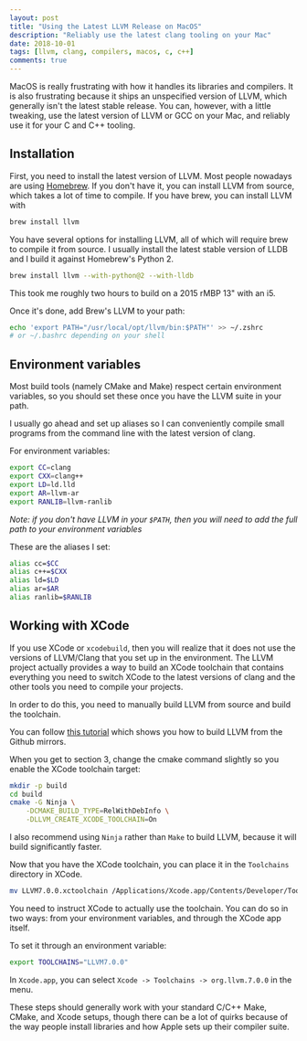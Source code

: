 ```yaml
---
layout: post
title: "Using the Latest LLVM Release on MacOS"
description: "Reliably use the latest clang tooling on your Mac"
date: 2018-10-01
tags: [llvm, clang, compilers, macos, c, c++]
comments: true
---
```


MacOS is really frustrating with how it handles its libraries and compilers.
It is also frustrating because it ships an unspecified version of LLVM,
which generally isn't the latest stable release. You can, however, with a
little tweaking, use the latest version of LLVM or GCC on your Mac, and
reliably use it for your C and C++ tooling.

## Installation

First, you need to install the latest version of LLVM. Most people nowadays
are using [Homebrew](brew.sh). If you don't have it, you can install LLVM from source,
which takes a lot of time to compile. If you have brew, you can install LLVM
with

```sh
brew install llvm
```

You have several options for installing LLVM, all of which will require brew
to compile it from source. I usually install the latest stable version of
LLDB and I build it against Homebrew's Python 2.

```sh
brew install llvm --with-python@2 --with-lldb
```

This took me roughly two hours to build on a 2015 rMBP 13" with an i5.

Once it's done, add Brew's LLVM to your path:

```sh
echo 'export PATH="/usr/local/opt/llvm/bin:$PATH"' >> ~/.zshrc
# or ~/.bashrc depending on your shell
```

## Environment variables

Most build tools (namely CMake and Make) respect certain environment
variables, so you should set these once you have the LLVM suite in
your path.

I usually go ahead and set up aliases so I can conveniently compile small
programs from the command line with the latest version of clang.

For environment variables:

```sh
export CC=clang
export CXX=clang++
export LD=ld.lld
export AR=llvm-ar
export RANLIB=llvm-ranlib
```

_Note: if you don't have LLVM in your `$PATH`, then you will need to add the
full path to your environment variables_

These are the aliases I set:

```sh
alias cc=$CC
alias c++=$CXX
alias ld=$LD
alias ar=$AR
alias ranlib=$RANLIB
```

## Working with XCode

If you use XCode or `xcodebuild`, then you will realize that it does not use
the versions of LLVM/Clang that you set up in the environment. The LLVM
project actually provides a way to build an XCode toolchain that contains
everything you need to switch XCode to the latest versions of clang and the
other tools you need to compile your projects.

In order to do this, you need to manually build LLVM from source and build
the toolchain.

You can follow [this tutorial](https://quuxplusone.github.io/blog/2018/04/16/building-llvm-from-source/)
which shows you how to build LLVM from the Github mirrors.

When you get to section 3, change the cmake command slightly so you enable the
XCode toolchain target:

```sh
mkdir -p build
cd build
cmake -G Ninja \
	-DCMAKE_BUILD_TYPE=RelWithDebInfo \
	-DLLVM_CREATE_XCODE_TOOLCHAIN=On
```

I also recommend using `Ninja` rather than `Make` to build LLVM, because it
will build significantly faster.

Now that you have the XCode toolchain, you can place it in the `Toolchains`
directory in XCode.

```sh
mv LLVM7.0.0.xctoolchain /Applications/Xcode.app/Contents/Developer/Toolchains
```

You need to instruct XCode to actually use the toolchain. You can do so in two
ways: from your environment variables, and through the XCode app itself.

To set it through an environment variable:

```sh
export TOOLCHAINS="LLVM7.0.0"
```

In `Xcode.app`, you can select `Xcode -> Toolchains -> org.llvm.7.0.0` in the
menu.

These steps should generally work with your standard C/C++ Make, CMake, and
Xcode setups, though there can be a lot of quirks because of the way people
install libraries and how Apple sets up their compiler suite.
